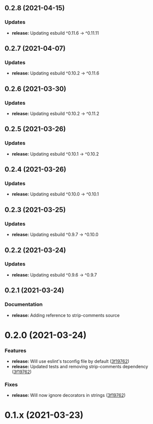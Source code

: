 ## 0.2.8 (2021-04-15)

### Updates
* **release:** Updating esbuild  ^0.11.6  →  ^0.11.11

## 0.2.7 (2021-04-07)

### Updates
* **release:** Updating esbuild  ^0.10.2  →  ^0.11.6

## 0.2.6 (2021-03-30)

### Updates
* **release:** Updating esbuild  ^0.10.2  →  ^0.11.2

## 0.2.5 (2021-03-26)

### Updates
* **release:** Updating esbuild  ^0.10.1  →  ^0.10.2

## 0.2.4 (2021-03-26)

### Updates
* **release:** Updating esbuild  ^0.10.0  →  ^0.10.1

## 0.2.3 (2021-03-25)

### Updates
* **release:** Updating esbuild  ^0.9.7  →  ^0.10.0

## 0.2.2 (2021-03-24)

### Updates
* **release:** Updating esbuild  ^0.9.6  →  ^0.9.7


## 0.2.1 (2021-03-24)

### Documentation
* **release:** Adding reference to strip-comments source


# 0.2.0 (2021-03-24)

### Features
* **release:** Will use eslint's tsconfig file by default ([3f19762](https://github.com/anatine/esbuildnx/commit/3f197625066ea78968bcb55f708b65b0b1cbf175))
* **release:** Updated tests and removing strip-comments dependency ([3f19762](https://github.com/anatine/esbuildnx/commit/3d97038eac78a2dc7e08c1ee557a56fb29390721))
  
### Fixes
* **release:** Will now ignore decorators in strings ([3f19762](https://github.com/anatine/esbuildnx/commit/13bcaa04494b96cee2f85856aadb7b61899e09e0))


# 0.1.x (2021-03-23)



